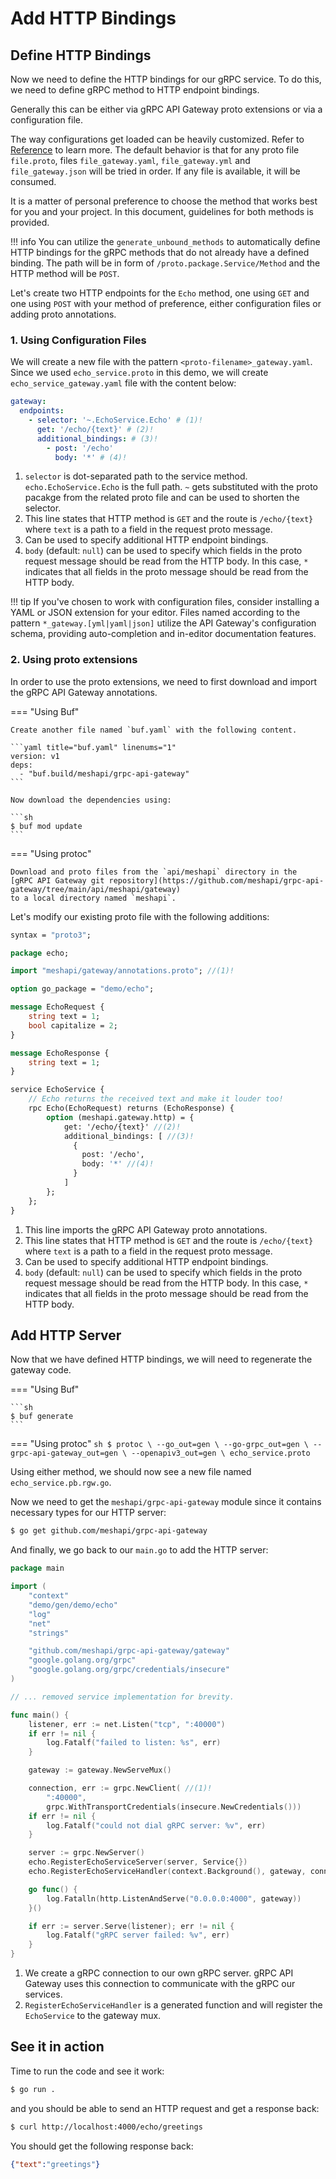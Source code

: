# Add HTTP Bindings

## Define HTTP Bindings

Now we need to define the HTTP bindings for our gRPC service.
To do this, we need to define gRPC method to HTTP endpoint bindings.

Generally this can be either via gRPC API Gateway proto extensions or via a configuration file.

The way configurations get loaded can be heavily customized. Refer to [Reference](/reference) to learn more.
The default behavior is that for any proto file `file.proto`, files `file_gateway.yaml`, `file_gateway.yml` and `file_gateway.json` will be tried in order. If any file is available, it will be consumed.

It is a matter of personal preference to choose the method that works best for you and your project.
In this document, guidelines for both methods is provided.

!!! info
    You can utilize the `generate_unbound_methods` to automatically define HTTP bindings for the gRPC methods 
    that do not already have a defined binding. The path will be in form of `/proto.package.Service/Method`
    and the HTTP method will be `POST`.


Let's create two HTTP endpoints for the `Echo` method, one using `GET` and one using `POST` with your method of preference, either configuration files or adding proto annotations.

### 1. Using Configuration Files

We will create a new file with the pattern `<proto-filename>_gateway.yaml`. Since we used `echo_service.proto` in this demo, we will create `echo_service_gateway.yaml` file with the content below:

```yaml title="echo_service_gateway.yaml" linenums="1"
gateway:
  endpoints:
    - selector: '~.EchoService.Echo' # (1)!
      get: '/echo/{text}' # (2)!
      additional_bindings: # (3)!
        - post: '/echo'
          body: '*' # (4)!
```

1. `selector` is dot-separated path to the service method. `echo.EchoService.Echo` is the full path. `~` gets substituted with the proto pacakge from the related proto file and can be used to shorten the selector.
2. This line states that HTTP method is `GET` and the route is `/echo/{text}` where `text` is a path to a field in the request proto message.
3. Can be used to specify additional HTTP endpoint bindings.
4. `body` (default: `null`) can be used to specify which fields in the proto request message should be read from the HTTP body. In this case, `*` indicates that all fields in the proto message should be read from the HTTP body.

!!! tip
    If you've chosen to work with configuration files, consider installing a YAML or JSON extension for your editor.
    Files named according to the pattern `*_gateway.[yml|yaml|json]` utilize the API Gateway's configuration schema,
    providing auto-completion and in-editor documentation features.

### 2. Using proto extensions

In order to use the proto extensions, we need to first download and import the gRPC API Gateway annotations.

=== "Using Buf"

    Create another file named `buf.yaml` with the following content.

    ```yaml title="buf.yaml" linenums="1"
    version: v1
    deps:
      - "buf.build/meshapi/grpc-api-gateway"
    ```

    Now download the dependencies using:

    ```sh
    $ buf mod update
    ```

=== "Using protoc"

    Download and proto files from the `api/meshapi` directory in the
    [gRPC API Gateway git repository](https://github.com/meshapi/grpc-api-gateway/tree/main/api/meshapi/gateway)
    to a local directory named `meshapi`.

Let's modify our existing proto file with the following additions:

```proto title="echo_service.proto" hl_lines="5 21-29" linenums="1"
syntax = "proto3";

package echo;

import "meshapi/gateway/annotations.proto"; //(1)!

option go_package = "demo/echo";

message EchoRequest {
    string text = 1;
    bool capitalize = 2;
}

message EchoResponse {
    string text = 1;
}

service EchoService {
    // Echo returns the received text and make it louder too!
    rpc Echo(EchoRequest) returns (EchoResponse) {
        option (meshapi.gateway.http) = {
            get: '/echo/{text}' //(2)!
            additional_bindings: [ //(3)!
              {
                post: '/echo',
                body: '*' //(4)!
              }
            ]
        };
    };
}
```

1. This line imports the gRPC API Gateway proto annotations.
2. This line states that HTTP method is `GET` and the route is `/echo/{text}` where `text` is a path to a field in the request proto message.
3. Can be used to specify additional HTTP endpoint bindings.
4. `body` (default: `null`) can be used to specify which fields in the proto request message should be read from the HTTP body. In this case, `*` indicates that all fields in the proto message should be read from the HTTP body.

## Add HTTP Server

Now that we have defined HTTP bindings, we will need to regenerate the gateway code.

=== "Using Buf"

    ```sh
    $ buf generate
    ```

=== "Using protoc"
    ```sh
    $ protoc \
        --go_out=gen \
        --go-grpc_out=gen \
        --grpc-api-gateway_out=gen \
        --openapiv3_out=gen \
        echo_service.proto 
    ```

Using either method, we should now see a new file named `echo_service.pb.rgw.go`.

Now we need to get the `meshapi/grpc-api-gateway` module since it contains necessary types for our HTTP server:

```sh
$ go get github.com/meshapi/grpc-api-gateway
```

And finally, we go back to our `main.go` to add the HTTP server:

```go title="main.go" linenums="1" hl_lines="10 12 23-30 34 36-38"
package main

import (
	"context"
	"demo/gen/demo/echo"
	"log"
	"net"
	"strings"

	"github.com/meshapi/grpc-api-gateway/gateway"
	"google.golang.org/grpc"
	"google.golang.org/grpc/credentials/insecure"
)

// ... removed service implementation for brevity.

func main() {
	listener, err := net.Listen("tcp", ":40000")
	if err != nil {
		log.Fatalf("failed to listen: %s", err)
	}

	gateway := gateway.NewServeMux()

	connection, err := grpc.NewClient( //(1)!
        ":40000",
        grpc.WithTransportCredentials(insecure.NewCredentials()))
	if err != nil {
		log.Fatalf("could not dial gRPC server: %v", err)
	}

	server := grpc.NewServer()
	echo.RegisterEchoServiceServer(server, Service{})
	echo.RegisterEchoServiceHandler(context.Background(), gateway, connection) //(2)!

	go func() {
		log.Fatalln(http.ListenAndServe("0.0.0.0:4000", gateway))
	}()

	if err := server.Serve(listener); err != nil {
		log.Fatalf("gRPC server failed: %v", err)
	}
}
```

1. We create a gRPC connection to our own gRPC server. gRPC API Gateway uses this connection to communicate with the gRPC our services.
2. `RegisterEchoServiceHandler` is a generated function and will register the `EchoService` to the gateway mux.


## See it in action

Time to run the code and see it work:

```sh
$ go run .
```

and you should be able to send an HTTP request and get a response back:

```sh
$ curl http://localhost:4000/echo/greetings
```

You should get the following response back:

```json
{"text":"greetings"}
```
